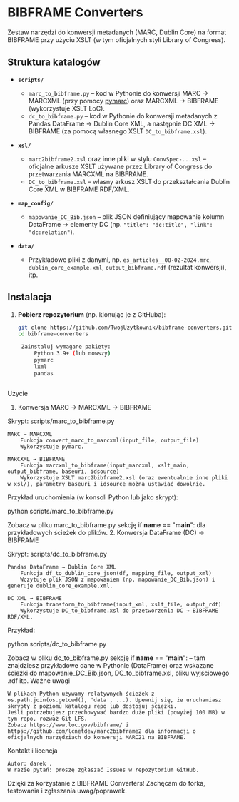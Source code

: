 # BIBFRAME Converters

Zestaw narzędzi do konwersji metadanych (MARC, Dublin Core) na format BIBFRAME przy użyciu XSLT (w tym oficjalnych styli Library of Congress).

## Struktura katalogów

- **`scripts/`**  
  - `marc_to_bibframe.py` – kod w Pythonie do konwersji MARC → MARCXML (przy pomocy [pymarc](https://github.com/edsu/pymarc)) oraz MARCXML → BIBFRAME (wykorzystuje XSLT LoC).
  - `dc_to_bibframe.py` – kod w Pythonie do konwersji metadanych z Pandas DataFrame → Dublin Core XML, a następnie DC XML → BIBFRAME (za pomocą własnego XSLT `DC_to_bibframe.xsl`).
  
- **`xsl/`**  
  - `marc2bibframe2.xsl` oraz inne pliki w stylu `ConvSpec-...xsl` – oficjalne arkusze XSLT używane przez Library of Congress do przetwarzania MARCXML na BIBFRAME.  
  - `DC_to_bibframe.xsl` – własny arkusz XSLT do przekształcania Dublin Core XML w BIBFRAME RDF/XML.

- **`map_config/`**  
  - `mapowanie_DC_Bib.json` – plik JSON definiujący mapowanie kolumn DataFrame → elementy DC (np. `"title": "dc:title", "link": "dc:relation"`).

- **`data/`**  
  - Przykładowe pliki z danymi, np. `es_articles__08-02-2024.mrc`, `dublin_core_example.xml`, `output_bibframe.rdf` (rezultat konwersji), itp.

## Instalacja

1. **Pobierz repozytorium** (np. klonując je z GitHuba):
   ```bash
   git clone https://github.com/TwojUzytkownik/bibframe-converters.git
   cd bibframe-converters

    Zainstaluj wymagane pakiety:
        Python 3.9+ (lub nowszy)
        pymarc
        lxml
        pandas



Użycie
1. Konwersja MARC → MARCXML → BIBFRAME

Skrypt: scripts/marc_to_bibframe.py

    MARC → MARCXML
        Funkcja convert_marc_to_marcxml(input_file, output_file)
        Wykorzystuje pymarc.

    MARCXML → BIBFRAME
        Funkcja marcxml_to_bibframe(input_marcxml, xslt_main, output_bibframe, baseuri, idsource)
        Wykorzystuje XSLT marc2bibframe2.xsl (oraz ewentualnie inne pliki w xsl/), parametry baseuri i idsource można ustawiać dowolnie.

Przykład uruchomienia (w konsoli Python lub jako skrypt):

python scripts/marc_to_bibframe.py

Zobacz w pliku marc_to_bibframe.py sekcję if __name__ == "__main__": dla przykładowych ścieżek do plików.
2. Konwersja DataFrame (DC) → BIBFRAME

Skrypt: scripts/dc_to_bibframe.py

    Pandas DataFrame → Dublin Core XML
        Funkcja df_to_dublin_core_json(df, mapping_file, output_xml)
        Wczytuje plik JSON z mapowaniem (np. mapowanie_DC_Bib.json) i generuje dublin_core_example.xml.

    DC XML → BIBFRAME
        Funkcja transform_to_bibframe(input_xml, xslt_file, output_rdf)
        Wykorzystuje DC_to_bibframe.xsl do przetworzenia DC → BIBFRAME RDF/XML.

Przykład:

python scripts/dc_to_bibframe.py

Zobacz w pliku dc_to_bibframe.py sekcję if __name__ == "__main__": – tam znajdziesz przykładowe dane w Pythonie (DataFrame) oraz wskazane ścieżki do mapowanie_DC_Bib.json, DC_to_bibframe.xsl, pliku wyjściowego .rdf itp.
Ważne uwagi

    W plikach Python używamy relatywnych ścieżek z os.path.join(os.getcwd(), 'data', ...). Upewnij się, że uruchamiasz skrypty z poziomu katalogu repo lub dostosuj ścieżki.
    Jeśli potrzebujesz przechowywać bardzo duże pliki (powyżej 100 MB) w tym repo, rozważ Git LFS.
    Zobacz https://www.loc.gov/bibframe/ i https://github.com/lcnetdev/marc2bibframe2 dla informacji o oficjalnych narzędziach do konwersji MARC21 na BIBFRAME.

Kontakt i licencja

    Autor: darek .
    W razie pytań: proszę zgłaszać Issues w repozytorium GitHub.

Dzięki za korzystanie z BIBFRAME Converters! Zachęcam do forka, testowania i zgłaszania uwag/poprawek.